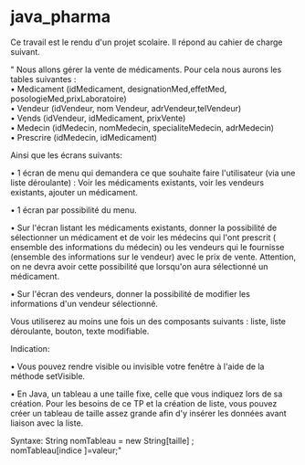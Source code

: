 # java_pharma

Ce travail est le rendu d'un projet scolaire. Il répond au cahier de charge suivant.

" Nous allons gérer la vente de médicaments. Pour cela nous aurons les tables suivantes :  
• Medicament (idMedicament, designationMed,effetMed, posologieMed,prixLaboratoire)  
• Vendeur (idVendeur, nom Vendeur, adrVendeur,telVendeur)  
• Vends (idVendeur, idMedicament, prixVente)  
• Medecin (idMedecin, nomMedecin, specialiteMedecin, adrMedecin)  
• Prescrire (idMedecin, idMedicament)  

Ainsi que les écrans suivants:  

• 1 écran de menu qui demandera ce que souhaite faire l'utilisateur (via une liste déroulante) : Voir les médicaments existants, voir les vendeurs existants, ajouter un médicament.  

• 1 écran par possibilité du menu.  

• Sur l'écran listant les médicaments existants, donner la possibilité de sélectionner un médicament et de voir les médecins qui l'ont prescrit ( ensemble des informations du médecin) ou les vendeurs qui le fournisse (ensemble des informations sur le vendeur) avec le prix de vente. Attention, on ne devra avoir cette possibilité que lorsqu'on aura sélectionné un médicament.  

• Sur l'écran des vendeurs, donner la possibilité de modifier les informations d'un vendeur sélectionné.  

Vous utiliserez au moins une fois un des composants suivants : liste, liste déroulante, bouton, texte modifiable.  

Indication:  

• Vous pouvez rendre visible ou invisible votre fenêtre à l'aide de la méthode setVisible.  

• En Java, un tableau a une taille fixe, celle que vous indiquez lors de sa création. Pour les besoins de ce TP et la création de liste, vous pouvez créer un tableau de taille assez grande afin d'y insérer les données avant liaison avec la liste.  


Syntaxe: String nomTableau = new String[taille] ;  
nomTableau[indice ]=valeur;"
